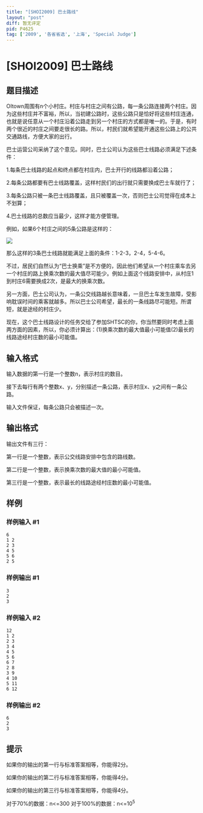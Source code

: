 ```yaml
---
title: "[SHOI2009] 巴士路线"
layout: "post"
diff: 暂无评定
pid: P4625
tag: ['2009', '各省省选', '上海', 'Special Judge']
---
```

# [SHOI2009] 巴士路线
## 题目描述

OItown周围有n个小村庄。村庄与村庄之间有公路，每一条公路连接两个村庄。因为这些村庄并不富裕，所以，当初建公路时，这些公路只是恰好将这些村庄连通，也就是说任意从一个村庄沿着公路走到另一个村庄的方式都是唯一的。于是，有时两个很近的村庄之间要走很长的路。所以，村民们就希望能开通这些公路上的公共交通路线，方便大家的出行。

巴士运营公司采纳了这个意见。同时，巴士公司认为这些巴士线路必须满足下述条件：

1.每条巴士线路的起点和终点都在村庄内，巴士开行的线路都沿着公路；

2.每条公路都要有巴士线路覆盖，这样村民们的出行就只需要换成巴士车就行了；

3.每条公路只被一条巴士线路覆盖，且只被覆盖一次，否则巴士公司觉得在成本上不划算；

4.巴士线路的总数应当最少，这样才能方便管理。

例如，如果6个村庄之间的5条公路是这样的：

![](https://cdn.luogu.com.cn/upload/pic/19772.png)

那么这样的3条巴士线路就能满足上面的条件：1-2-3，2-4，5-4-6。

不过，居民们自然认为“巴士换乘”是不方便的，因此他们希望从一个村庄乘车去另一个村庄的路上换乘次数的最大值尽可能少。例如上面这个线路安排中，从村庄1到村庄6需要换成2次，是最大的换乘次数。

另一方面，巴士公司认为，一条公交线路越长意味着，一旦巴士车发生故障，受影响耽误时间的乘客就越多。所以巴士公司希望，最长的一条线路尽可能短。所谓短，就是途经的村庄少。

现在，这个巴士线路设计的任务交给了参加SHTSC的你，你当然要同时考虑上面两方面的因素，所以，你必须计算出：(1)换乘次数的最大值最小可能值(2)最长的线路途经村庄数的最小可能值。
## 输入格式

输入数据的第一行是一个整数n，表示村庄的数目。

接下去每行有两个整数x、y，分别描述一条公路，表示村庄x、y之间有一条公路。

输入文件保证，每条公路只会被描述一次。
## 输出格式

输出文件有三行：

第一行是一个整数，表示公交线路安排中包含的路线数。

第二行是一个整数，表示换乘次数的最大值的最小可能值。

第三行是一个整数，表示最长的线路途经村庄数的最小可能值。
## 样例

### 样例输入 #1
```
6
1 2
2 3
4 5
5 6
2 5
```
### 样例输出 #1
```
3
2
3
```
### 样例输入 #2
```
12
1 2
2 3
3 4
4 5
5 6
6 7
2 8
3 9
4 10
5 11
6 12
```
### 样例输出 #2
```
6
2
3
```
## 提示

如果你的输出的第一行与标准答案相等，你能得2分。

如果你的输出的第二行与标准答案相等，你能得4分。

如果你的输出的第三行与标准答案相等，你能得4分。

对于70%的数据：n<=300
对于100%的数据：n<=$10^5$
